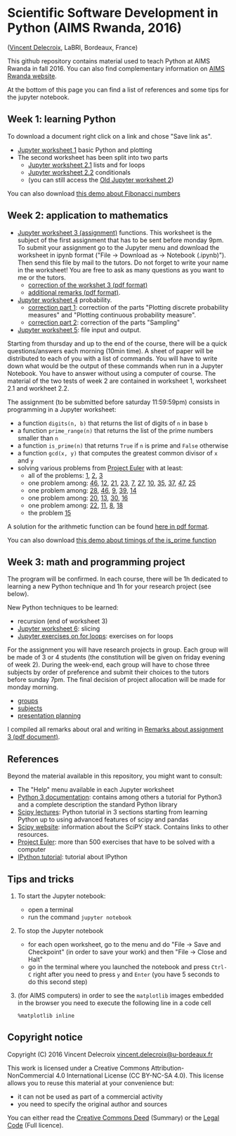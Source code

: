 Scientific Software Development in Python (AIMS Rwanda, 2016)
=============================================================
([Vincent Delecroix](http://www.labri.fr/perso/vdelecro/), LaBRI, Bordeaux, France)

This github repository contains material used to teach Python
at AIMS Rwanda in fall 2016. You can also find complementary information on
[AIMS Rwanda website](https://sites.google.com/a/aims.ac.rw/academic/scientific-software-development-in-python).

At the bottom of this page you can find a list of references and some tips
for the jupyter notebook.

Week 1: learning Python
-----------------------

To download a document right click on a link and chose "Save link as".

- [Jupyter worksheet 1](https://raw.githubusercontent.com/videlec/aims-python-rwanda-2016/master/worksheets/worksheet1.ipynb) basic Python and plotting
- The second worksheet has been split into two parts
    - [Jupyter worksheet 2.1](https://raw.githubusercontent.com/videlec/aims-python-rwanda-2016/master/worksheets/worksheet2.1.ipynb) lists and for loops
    - [Jupyter worksheet 2.2](https://raw.githubusercontent.com/videlec/aims-python-rwanda-2016/master/worksheets/worksheet2.2.ipynb) conditionals
    - (you can still access the [Old Jupyter worksheet 2](https://raw.githubusercontent.com/videlec/aims-python-rwanda-2016/master/worksheets/worksheet2.ipynb))

You can also download [this demo about Fibonacci numbers](https://raw.githubusercontent.com/videlec/aims-python-rwanda-2016/master/worksheets/fibonacci.ipynb) 

Week 2: application to mathematics
----------------------------------

- [Jupyter worksheet 3 (assignment)](https://raw.githubusercontent.com/videlec/aims-python-rwanda-2016/master/worksheets/worksheet3-assignment.ipynb) functions. This worksheet is the subject of the first assignment that has to be sent before monday 9pm. To submit your assignment go to the Jupyter menu and download the worksheet in ipynb format ("File -> Download as -> Notebook (.ipynb)"). Then send this file by mail to the tutors. Do not forget to write your name in the worksheet! You are free to ask as many questions as you want to me or the tutors.
    - [correction of the workshet 3 (pdf format)](https://raw.githubusercontent.com/videlec/aims-python-rwanda-2016/master/worksheets/worksheet3-corrected.pdf)
    - [additional remarks (pdf format)](https://raw.githubusercontent.com/videlec/aims-python-rwanda-2016/master/assignment/remarks_assignment1.pdf).
- [Jupyter worksheet 4](https://raw.githubusercontent.com/videlec/aims-python-rwanda-2016/master/worksheets/worksheet4.ipynb) probability.
    - [correction part 1](https://raw.githubusercontent.com/videlec/aims-python-rwanda-2016/master/worksheets/worksheet4-1.pdf): correction of the parts "Plotting discrete probability measures" and "Plotting continuous probability measure".
    - [correction part 2](https://raw.githubusercontent.com/videlec/aims-python-rwanda-2016/master/worksheets/worksheet4-2.pdf): correction of the parts "Sampling"
- [Jupyter worksheet 5](https://raw.githubusercontent.com/videlec/aims-python-rwanda-2016/master/worksheets/worksheet5.ipynb): file input and output.

Starting from thursday and up to the end of the course, there will be a quick questions/answers each morning (10min time).
A sheet of paper will be distributed to each of you with a list of commands. You will have to write down what would be
the output of these commands when run in a Jupyter Notebook. You have to answer without using a computer of course. The material of
the two tests of week 2 are contained in worksheet 1, worksheet 2.1 and workheet 2.2.

The assignment (to be submitted before saturday 11:59:59pm) consists in programming in a Jupyter worksheet:
- a function `digits(n, b)` that returns the list of digits of `n` in base `b`
- a function `prime_range(n)` that returns the list of the prime numbers smaller than `n`
- a function `is_prime(n)` that returns `True` if `n` is prime and `False` otherwise
- a function `gcd(x, y)` that computes the greatest common divisor of `x` and `y`
- solving various problems from [Project Euler](https://projecteuler.net/) with at least:
   - all of the problems: [1](https://projecteuler.net/problem=1), [2](https://projecteuler.net/problem=2), [3](https://projecteuler.net/problem=3)
   - one problem among: [46](https://projecteuler.net/problem=46), [12](https://projecteuler.net/problem=12), [21](https://projecteuler.net/problem=21), [23](https://projecteuler.net/problem=23), [7](https://projecteuler.net/problem=7), [27](https://projecteuler.net/problem=27), [10](https://projecteuler.net/problem=10), [35](https://projecteuler.net/problem=35), [37](https://projecteuler.net/problem=37), [47](https://projecteuler.net/problem=47), [25](https://projecteuler.net/problem=25)
   - one problem among: [28](https://projecteuler.net/problem=28), [46](https://projecteuler.net/problem=46), [9](https://projecteuler.net/problem=9), [39](https://projecteuler.net/problem=39), [14](https://projecteuler.net/problem=14)
   - one problem among: [20](https://projecteuler.net/problem=20), [13](https://projecteuler.net/problem=13), [30](https://projecteuler.net/problem=30), [16](https://projecteuler.net/problem=16)
   - one problem among: [22](https://projecteuler.net/problem=22), [11](https://projecteuler.net/problem=11), [8](https://projecteuler.net/problem=8), [18](https://projecteuler.net/problem=18)
   - the problem [15](https://projecteuler.net/problem=15)

A solution for the arithmetic function can be found [here in pdf format](https://raw.githubusercontent.com/videlec/aims-python-rwanda-2016/master/assignment/assignment2-correction.pdf).

You can also download [this demo about timings of the is\_prime function](https://raw.githubusercontent.com/videlec/aims-python-rwanda-2016/master/worksheets/timings.ipynb) 

Week 3: math and programming project
------------------------------------

The program will be confirmed. In each course, there will be 1h dedicated to
learning a new Python technique and 1h for your research project (see below).

New Python techniques to be learned:

- recursion (end of worksheet 3)
- [Jupyter worksheet 6](https://raw.githubusercontent.com/videlec/aims-python-rwanda-2016/master/worksheets/worksheet6.ipynb): slicing
- [Jupyter exercises on for loops](https://raw.githubusercontent.com/videlec/aims-python-rwanda-2016/master/worksheets/worksheet-exercises-for-loop.ipynb): exercises on for loops

For the assignment you will have research projects in group. Each group will be
made of 3 or 4 students (the constitution will be given on friday evening of
week 2). During the week-end, each group will have to chose three subjects by
order of preference and submit their choices to the tutors before sunday 7pm.
The final decision of project allocation will be made for monday morning.

- [groups](https://raw.githubusercontent.com/videlec/aims-python-rwanda-2016/master/assignment/groups_week3.pdf)
- [subjects](https://raw.githubusercontent.com/videlec/aims-python-rwanda-2016/master/assignment/subjects_week3.pdf)
- [presentation planning](https://raw.githubusercontent.com/videlec/aims-python-rwanda-2016/master/assignment/planning_friday.pdf)

I compiled all remarks about oral and writing in [Remarks about assignment 3 (pdf document)](https://raw.githubusercontent.com/videlec/aims-python-rwanda-2016/master/assignment/remarks_assignment3.pdf).

References
----------

Beyond the material available in this repository, you might want to consult:

- The "Help" menu available in each Jupyter worksheet
- [Python 3 documentation](https://docs.python.org/3/): contains among others a tutorial for Python3 and a complete description the standard Python library
- [Scipy lectures](http://www.scipy-lectures.org/): Python tutorial in 3 sections starting from learning Python up to using advanced features of scipy and pandas
- [Scipy website](http://scipy.org/): information about the SciPY stack. Contains links to other resources.
- [Project Euler](https://projecteuler.net/): more than 500 exercises that have to be solved with a computer
- [IPython tutorial](https://ipython.org/ipython-doc/3/interactive/tutorial.html): tutorial about IPython

Tips and tricks
---------------

1. To start the Jupyter notebook:

   - open a terminal
   - run the command `jupyter notebook`

2. To stop the Jupyter notebook

   - for each open worksheet, go to the menu and do "File -> Save and Checkpoint"
     (in order to save your work) and then "File -> Close and Halt"
   - go in the terminal where you launched the notebook and press `Ctrl-C` right
     after you need to press `y` and `Enter` (you have 5 seconds to do this
     second step)

3. (for AIMS computers) in order to see the `matplotlib` images
   embedded in the browser you need to execute the following line in a code cell

       %matplotlib inline

Copyright notice
----------------
Copyright (C) 2016 Vincent Delecroix <vincent.delecroix@u-bordeaux.fr>

This work is licensed under a Creative Commons Attribution-NonCommercial 4.0
International License (CC BY-NC-SA 4.0). This license allows you to reuse this
material at your convenience but:
 - it can not be used as part of a commercial activity
 - you need to specify the original author and sources

You can either read the
[Creative Commons Deed](https://creativecommons.org/licenses/by-nc-sa/4.0/)
(Summary) or the [Legal Code](https://creativecommons.org/licenses/by-nc-sa/4.0/legalcode)
(Full licence).

